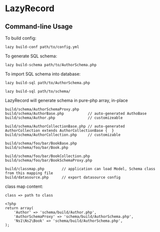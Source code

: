 LazyRecord
==========

Command-line Usage
------------------

To build config:

    lazy build-conf path/to/config.yml

To generate SQL schema:

    lazy build-schema path/to/AuthorSchema.php

To import SQL schema into database:

    lazy build-sql path/to/AuthorSchema.php

    lazy build-sql path/to/schema/

LazyRecord will generate schema in pure-php array, in-place

    build/schema/AuthorSchemaProxy.php
    build/schema/AuthorBase.php           // auto-generated AuthoBase 
    build/schema/Author.php               // customizeable

    build/schema/AuthorCollectionBase.php // auto-generated AuthorCollection extends AuthorCollectionBase {  }
    build/schema/AuthorCollection.php     // customizable

    build/schema/foo/bar/BookBase.php
    build/schema/foo/bar/Book.php

    build/schema/foo/bar/BookCollection.php
    build/schema/foo/bar/BookSchemaProxy.php

    build/classmap.php        // application can load Model, Schema class from this mapping file
    build/datasource.php      // export datasource config

class map content:

    class => path to class

    <?php 
    return array(  
        'Author' => 'schema/build/Author.php',
        'AuthorSchemaProxy' => 'schema/build/AuthorSchema.php',
        'Ns1\Ns2\Book' => 'schema/build/AuthorSchema.php',
    );

